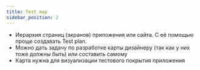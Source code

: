 ```yaml
---
title: Test map
sidebar_position: 2
---
```


- Иерархия страниц (экранов) приложения или сайта. С её помощью проще создавать Test plan.
- Можно дать задачу по разработке карты дизайнеру (так как у них тоже должны быть) или составить самому
- Карта нужна для визуализации тестового покрытия приложения
